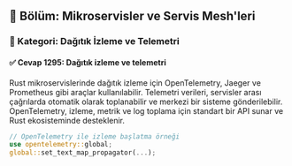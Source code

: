 ## 📘 Bölüm: Mikroservisler ve Servis Mesh'leri  
### 🔹 Kategori: Dağıtık İzleme ve Telemetri  
#### ✅ Cevap 1295: Dağıtık izleme ve telemetri

Rust mikroservislerinde dağıtık izleme için OpenTelemetry, Jaeger ve Prometheus gibi araçlar kullanılabilir. Telemetri verileri, servisler arası çağrılarda otomatik olarak toplanabilir ve merkezi bir sisteme gönderilebilir. OpenTelemetry, izleme, metrik ve log toplama için standart bir API sunar ve Rust ekosisteminde desteklenir.

```rust
// OpenTelemetry ile izleme başlatma örneği
use opentelemetry::global;
global::set_text_map_propagator(...);
```
